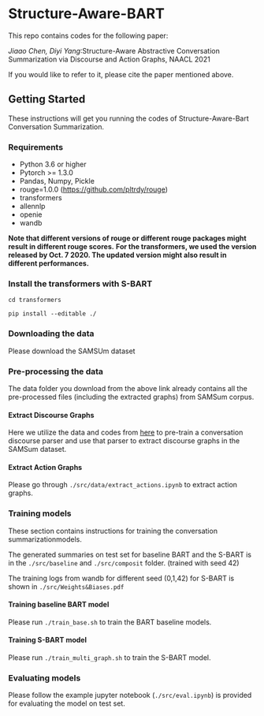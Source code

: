 # Structure-Aware-BART
This repo contains codes for the following paper: 

*Jiaao Chen, Diyi Yang*:Structure-Aware Abstractive Conversation Summarization via Discourse and Action Graphs,  NAACL 2021

If you would like to refer to it, please cite the paper mentioned above. 


## Getting Started
These instructions will get you running the codes of Structure-Aware-Bart Conversation Summarization.

### Requirements
* Python 3.6 or higher
* Pytorch >= 1.3.0
* Pandas, Numpy, Pickle
* rouge=1.0.0 (https://github.com/pltrdy/rouge)
* transformers
* allennlp
* openie
* wandb


**Note that different versions of rouge or different rouge packages might result in different rouge scores.**
**For the transformers, we used the version released by Oct. 7 2020. The updated version might also result in different performances.**



### Install the transformers with S-BART

```
cd transformers

pip install --editable ./
```


### Downloading the data
Please download the SAMSUm dataset 

### Pre-processing the data

The data folder you download from the above link already contains all the pre-processed files (including the extracted graphs) from SAMSum corpus.

#### Extract Discourse Graphs

Here we utilize the data and codes from [here](https://github.com/shizhouxing/DialogueDiscourseParsing) to pre-train a conversation discourse parser and use that parser to extract discourse graphs in the SAMSum dataset.


#### Extract Action Graphs

Please go through `./src/data/extract_actions.ipynb` to extract action graphs.

 
### Training models

These section contains instructions for training the conversation summarizationmodels.

The generated summaries on test set for baseline BART and the S-BART is in the `./src/baseline` and `./src/composit` folder.  (trained with seed 42)

The training logs from wandb for different seed (0,1,42) for S-BART is shown in `./src/Weights&Biases.pdf`


#### Training baseline BART model
Please run `./train_base.sh` to train the BART baseline models.


#### Training S-BART model
Please run `./train_multi_graph.sh` to train the S-BART model. 

### Evaluating models

Please follow the example jupyter notebook (`./src/eval.ipynb`) is provided for evaluating the model on test set. 





